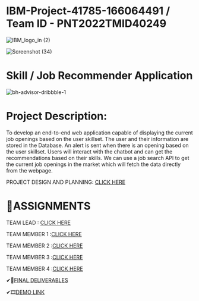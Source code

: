 # IBM-Project-41785-166064491 /  Team ID - PNT2022TMID40249
![IBM_logo_in (2)](https://user-images.githubusercontent.com/112375327/202514253-9604361f-d20c-408b-bde6-8f84c550361f.jpg)



![Screenshot (34)](https://user-images.githubusercontent.com/112375327/202412487-3663da11-bd56-413c-8858-457185a7a626.png)

# Skill / Job Recommender Application

![bh-advisor-dribbble-1](https://user-images.githubusercontent.com/112375327/202516817-102633b8-1bdc-4a4a-abd8-3cffe72116a6.gif)


# Project Description:
To develop an end-to-end web application capable of displaying the current job openings based on the user skillset.  The user and their information are stored in the Database.  An alert is sent when there is an opening based on the user skillset. Users will interact with the chatbot and can get the recommendations based on their skills. We can use a job search API to get the current job openings in the market which will fetch the data directly from the webpage.

PROJECT DESIGN AND PLANNING: [CLICK HERE](https://github.com/IBM-EPBL/IBM-Project-41785-1660644912/tree/main/Prakalya/Project%20Design%20and%20Planning)
# 📃ASSIGNMENTS
TEAM LEAD     : [CLICK HERE](https://github.com/IBM-EPBL/IBM-Project-41785-1660644912/tree/main/Prakalya/Assignments)

TEAM MEMBER 1 :[CLICK HERE](https://github.com/IBM-EPBL/IBM-Project-41785-1660644912/tree/main/Keerthika)

TEAM MEMBER 2 :[CLICK HERE](https://github.com/IBM-EPBL/IBM-Project-41785-1660644912/tree/main/Nalina/Assignments)

TEAM MEMBER 3 :[CLICK HERE](https://github.com/IBM-EPBL/IBM-Project-41785-1660644912/tree/main/Lavanya/Assignments)

TEAM MEMBER 4 :[CLICK HERE](https://github.com/IBM-EPBL/IBM-Project-41785-1660644912/tree/main/Jeevitha/Assignments)



✔🥇[FINAL DELIVERABLES](https://github.com/IBM-EPBL/IBM-Project-41785-1660644912/tree/main/FINAL%20DELIVERABLES)

✔🎞[DEMO LINK](https://youtu.be/at3vjnvfq3s)


